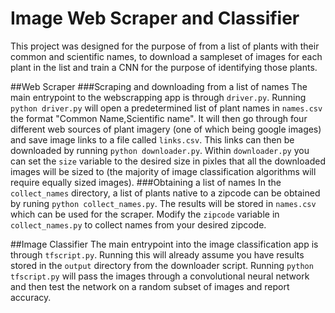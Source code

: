 # Image Web Scraper and Classifier

This project was designed for the purpose of from a list of plants with their common and scientific names, to download a sampleset of images for each plant in the list and train a CNN for the purpose of identifying those plants.

##Web Scraper
###Scraping and downloading from a list of names
The main entrypoint to the webscrapping app is through `driver.py`. Running `python driver.py` will  open a predetermined list of plant names in `names.csv` the format "Common Name,Scientific name". It will then go through four different web sources of plant imagery (one of which being google images) and save image links to a file called `links.csv`. This links can then be downloaded by running `python downloader.py`. Within `downloader.py` you can set the `size` variable to the desired size in pixles that all the downloaded images will be sized to (the majority of image classification algorithms will require equally sized images).
###Obtaining a list of names
In the `collect_names` directory, a list of plants native to a zipcode can be obtained by runing `python collect_names.py`. The results will be stored in `names.csv` which can be used for the scraper. Modify the `zipcode` variable in `collect_names.py` to collect names from your desired zipcode.

##Image Classifier
The main entrypoint into the image classification app is through `tfscript.py`. Running this will already assume you have results stored in the `output` directory from the downloader script. Running `python tfscript.py` will pass the images through a convolutional neural network and then test the network on a random subset of images and report accuracy.
